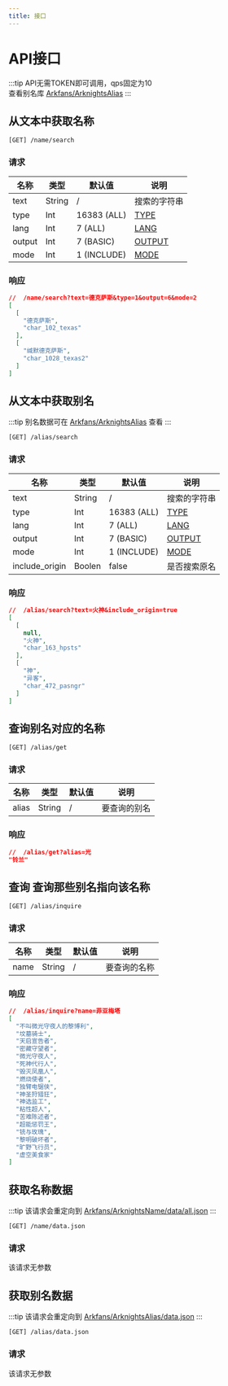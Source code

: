 ```yaml
---
title: 接口
---
```


# API接口

:::tip
API无需TOKEN即可调用，qps固定为10  
查看别名库 [Arkfans/ArknightsAlias](https://github.com/Arkfans/ArknightsAlias/blob/main/table.md)
:::

## 从文本中获取名称

```
[GET] /name/search
```

### 请求

| 名称 | 类型 | 默认值 | 说明 
| ---  | --- | ----- | ---- |
| text | String | / | 搜索的字符串 |
| type | Int | 16383 (ALL) | [TYPE](./enum#type) |
| lang | Int | 7 (ALL) | [LANG](./enum#lang) |
| output | Int | 7 (BASIC) | [OUTPUT](./enum#output) |
| mode | Int | 1 (INCLUDE) | [MODE](./enum#mode) |

### 响应

```json
//  /name/search?text=德克萨斯&type=1&output=6&mode=2
[
  [
    "德克萨斯",
    "char_102_texas"
  ],
  [
    "缄默德克萨斯",
    "char_1028_texas2"
  ]
]
```

## 从文本中获取别名

:::tip
别名数据可在 [Arkfans/ArknightsAlias](https://github.com/Arkfans/ArknightsAlias) 查看
:::

```
[GET] /alias/search
```

### 请求

| 名称 | 类型 | 默认值 | 说明 |
| ---  | --- | ----- | ---- |
| text | String | / | 搜索的字符串 |
| type | Int | 16383 (ALL) | [TYPE](./enum#type) |
| lang | Int | 7 (ALL) | [LANG](./enum#lang) |
| output | Int | 7 (BASIC) | [OUTPUT](./enum#output) |
| mode | Int | 1 (INCLUDE) | [MODE](./enum#mode) |
| include_origin | Boolen | false | 是否搜索原名 |

### 响应

```json
//  /alias/search?text=火神&include_origin=true
[
  [
    null,
    "火神",
    "char_163_hpsts"
  ],
  [
    "神",
    "异客",
    "char_472_pasngr"
  ]
]
```

## 查询别名对应的名称

```
[GET] /alias/get
```

### 请求

| 名称 | 类型 | 默认值 | 说明 |
| ---  | --- | ----- | ---- |
| alias | String | / | 要查询的别名 |

### 响应

```json
//  /alias/get?alias=光
"铃兰"
```

## 查询 查询那些别名指向该名称

```
[GET] /alias/inquire
```

### 请求

| 名称 | 类型 | 默认值 | 说明 |
| ---  | --- | ----- | ---- |
| name | String | / | 要查询的名称 |

### 响应

```json
//  /alias/inquire?name=菲亚梅塔
[
  "不叫微光守夜人的黎博利",
  "坟墓骑士",
  "天启宣告者",
  "密藏守望者",
  "微光守夜人",
  "死神代行人",
  "毁灭凤凰人",
  "燃烧使者",
  "独臂电锯侠",
  "神圣狩猎狂",
  "神选监工",
  "粘性超人",
  "苦难陈述者",
  "超能惩罚王",
  "铳与玫瑰",
  "黎明破坏者",
  "旷野飞行员",
  "虚空美食家"
]
```

## 获取名称数据

:::tip
该请求会重定向到 [Arkfans/ArknightsName/data/all.json](https://raw.githubusercontent.com/Arkfans/ArknightsName/main/data/all.json)
:::

```
[GET] /name/data.json
```
### 请求

该请求无参数

## 获取别名数据

:::tip
该请求会重定向到 [Arkfans/ArknightsAlias/data.json](https://raw.githubusercontent.com/Arkfans/ArknightsAlias/main/data.json)
:::

```
[GET] /alias/data.json
```

### 请求

该请求无参数

